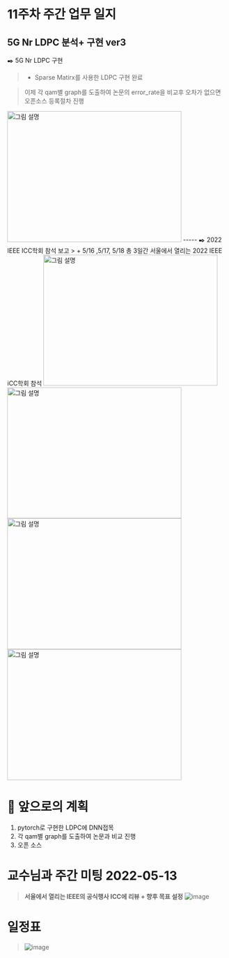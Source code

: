 # 11주차 주간 업무 일지 
## 5G Nr LDPC 분석+ 구현 ver3
✒️  5G Nr LDPC 구현 
> + Sparse Matirx를 사용한 LDPC 구현 완료   

> 이제 각 qam별 graph를 도출하여 논문의 error_rate을 비교후 오차가 없으면 오픈소스 등록절차 진행 
<img src="https://user-images.githubusercontent.com/45085563/170337961-36dbf8e2-0687-4ce7-9391-5881756560b5.png" width="400" height="300" alt="그림 설명" />
-----
✒️  2022 IEEE ICC학회 참석 보고  
> + 5/16 ,5/17, 5/18 총 3일간 서울에서 열리는 2022 IEEE iCC학회 참석 
<img src="https://user-images.githubusercontent.com/45085563/170338895-8c88205d-7ae5-4042-b794-6b67ce6ca7e1.JPEG" width="400" height="300" alt="그림 설명" />

<img src="https://user-images.githubusercontent.com/45085563/170337350-e4b089e2-f93b-4949-b61d-678964c8bbfa.JPEG" width="400" height="300" alt="그림 설명" />

<img src="https://user-images.githubusercontent.com/45085563/170338323-f7dc9ac8-c47a-4693-8f3c-c0b1a2ba2d17.JPEG" width="400" height="300" alt="그림 설명" />

<img src="https://user-images.githubusercontent.com/45085563/170337773-321116d6-2e17-4b94-8d2d-f4646b0de175.JPG" width="400" height="300" alt="그림 설명" />



# 🥅  앞으로의 계획
1. pytorch로 구현한 LDPC에 DNN접목 
2. 각 qam별 graph를 도출하여 논문과 비교 진행
3. 오픈 소스 


# 교수님과 주간 미팅 2022-05-13
> **서울에서 열리는 IEEE의 공식행사 ICC에 리뷰 + 향후 목표 설정**
> ![image](https://user-images.githubusercontent.com/45085563/170332922-9126cf32-c5c3-4259-9aef-530d36365b44.png)
# 일정표 
>  ![image](https://user-images.githubusercontent.com/45085563/170336869-4100bb76-e434-46b3-911e-e63f551062a3.png)
